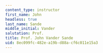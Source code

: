 ```yaml
---
content_type: instructor
first_name: John
headless: true
last_name: Sande
middle_initial: Vander
salutation: Prof.
title: Prof. John Vander Sande
uid: 8ec099fc-482e-a19b-d88a-cf6c011e15a3
---
```

